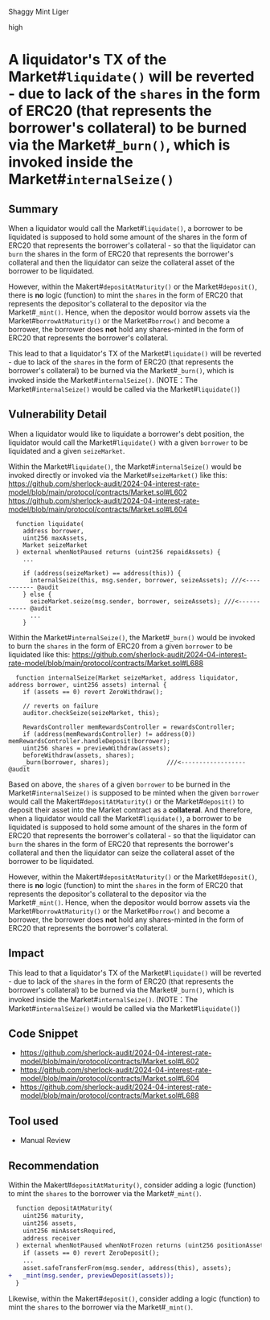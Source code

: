 Shaggy Mint Liger

high

# A liquidator's TX of the Market#`liquidate()` will be reverted - due to lack of the `shares` in the form of ERC20 (that represents the borrower's collateral) to be burned via the Market#`_burn()`, which is invoked inside the Market#`internalSeize()`

## Summary
When a liquidator would call the  Market#`liquidate()`, a borrower to be liquidated is supposed to hold some amount of the shares in the form of ERC20 that represents the borrower's collateral - so that the liquidator can `burn` the shares in the form of ERC20 that represents the borrower's collateral and then the liquidator can seize the collateral asset of the borrower to be liquidated. 

However, within the Makert#`depositAtMaturity()` or the Market#`deposit()`, there is **no** logic (function) to mint the `shares` in the form of ERC20 that represents the depositor's collateral to the depositor via the Market#`_mint()`. 
Hence, when the depositor would borrow assets via the Market#`borrowAtMaturity()` or the Market#`borrow()` and become a borrower, the borrower does **not** hold any shares-minted in the form of ERC20 that represents the borrower's collateral.

This lead to that a liquidator's TX of the Market#`liquidate()` will be reverted - due to lack of the `shares` in the form of ERC20 (that represents the borrower's collateral) to be burned via the Market#`_burn()`, which is invoked inside the Market#`internalSeize()`.
(NOTE：The Market#`internalSeize()` would be called via the Market#`liquidate()`)  


## Vulnerability Detail

When a liquidator would like to liquidate a borrower's debt position, the liquidator would call the Market#`liquidate()` with a given `borrower` to be liquidated and a given `seizeMarket`.

Within the Market#`liquidate()`, the Market#`internalSeize()` would be invoked directly or invoked via the Market#`seizeMarket()` like this:
https://github.com/sherlock-audit/2024-04-interest-rate-model/blob/main/protocol/contracts/Market.sol#L602
https://github.com/sherlock-audit/2024-04-interest-rate-model/blob/main/protocol/contracts/Market.sol#L604
```solidity
  function liquidate(
    address borrower,
    uint256 maxAssets,
    Market seizeMarket
  ) external whenNotPaused returns (uint256 repaidAssets) {
    ...

    if (address(seizeMarket) == address(this)) {
      internalSeize(this, msg.sender, borrower, seizeAssets); ///<----------- @audit
    } else { 
      seizeMarket.seize(msg.sender, borrower, seizeAssets); ///<----------- @audit 
      ...
    }
```

Within the Market#`internalSeize()`, the Market#`_burn()` would be invoked to burn the `shares` in the form of ERC20 from a given `borrower` to be liquidated like this:
https://github.com/sherlock-audit/2024-04-interest-rate-model/blob/main/protocol/contracts/Market.sol#L688
```solidity
  function internalSeize(Market seizeMarket, address liquidator, address borrower, uint256 assets) internal {
    if (assets == 0) revert ZeroWithdraw();

    // reverts on failure
    auditor.checkSeize(seizeMarket, this);

    RewardsController memRewardsController = rewardsController;
    if (address(memRewardsController) != address(0)) memRewardsController.handleDeposit(borrower);
    uint256 shares = previewWithdraw(assets);
    beforeWithdraw(assets, shares);
    _burn(borrower, shares);                ///<------------------ @audit
``` 

Based on above, the `shares` of a given `borrower` to be burned in the Market#`internalSeize()` is supposed to be minted when the given `borrower` would call the Makert#`depositAtMaturity()` or the Market#`deposit()` to deposit their asset into the Market contract as a **collateral**.
And therefore, when a liquidator would call the  Market#`liquidate()`, a borrower to be liquidated is supposed to hold some amount of the shares in the form of ERC20 that represents the borrower's collateral - so that the liquidator can `burn` the shares in the form of ERC20 that represents the borrower's collateral and then the liquidator can seize the collateral asset of the borrower to be liquidated. 

However, within the Makert#`depositAtMaturity()` or the Market#`deposit()`, there is **no** logic (function) to mint the `shares` in the form of ERC20 that represents the depositor's collateral to the depositor via the Market#`_mint()`. 
Hence, when the depositor would borrow assets via the Market#`borrowAtMaturity()` or the Market#`borrow()` and become a borrower, the borrower does **not** hold any shares-minted in the form of ERC20 that represents the borrower's collateral.


## Impact

This lead to that a liquidator's TX of the Market#`liquidate()` will be reverted - due to lack of the `shares` in the form of ERC20 (that represents the borrower's collateral) to be burned via the Market#`_burn()`, which is invoked inside the Market#`internalSeize()`.
(NOTE：The Market#`internalSeize()` would be called via the Market#`liquidate()`)  


## Code Snippet
- https://github.com/sherlock-audit/2024-04-interest-rate-model/blob/main/protocol/contracts/Market.sol#L602
- https://github.com/sherlock-audit/2024-04-interest-rate-model/blob/main/protocol/contracts/Market.sol#L604
- https://github.com/sherlock-audit/2024-04-interest-rate-model/blob/main/protocol/contracts/Market.sol#L688


## Tool used
- Manual Review


## Recommendation
Within the Makert#`depositAtMaturity()`, consider adding a logic (function) to mint the `shares` to the borrower via the Market#`_mint()`. 
```diff
  function depositAtMaturity(
    uint256 maturity,
    uint256 assets,
    uint256 minAssetsRequired,
    address receiver
  ) external whenNotPaused whenNotFrozen returns (uint256 positionAssets) {
    if (assets == 0) revert ZeroDeposit();
    ...
    asset.safeTransferFrom(msg.sender, address(this), assets);
+   _mint(msg.sender, previewDeposit(assets));
  }
```

Likewise, within the Makert#`deposit()`, consider adding a logic (function) to mint the `shares` to the borrower via the Market#`_mint()`. 

